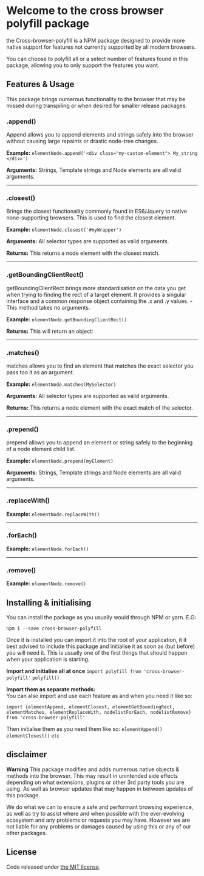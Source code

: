 # Welcome to the cross browser polyfill package
the Cross-browser-polyfill is a NPM package designed to provide more native support for features not currently supported by all modern browsers.

You can choose to polyfill all or a select number of features found in this package, allowing you to only support the features you want.

## Features & Usage
This package brings numerous functionality to the browser that may be missed during transpiling or when desired for smaller release packages.

### .append()
Append allows you to append elements and strings safely into the browser without causing large repaints or drastic node-tree changes.

**Example:**
`elementNode.append('<div class="my-custom-element"> My_string </div>')`

**Arguments:**
Strings, Template strings and Node elements are all valid arguments.

-----------------

### .closest()
Brings the closest functionality commonly found in ES6/Jquery to native none-supporting browsers. This is used to find the closest element.

**Example:**
`elementNode.closest('#myWrapper')`

**Arguments:**
All selector types are supported as valid arguments.

**Returns:**
This returns a node element with the closest match.

-----------------

### .getBoundingClientRect()
getBoundingClientRect brings more standardisation on the data you get when trying to finding the rect of a target element. It provides a singular interface and a common response object containing the .x and .y values. - This method takes no arguments.

**Example:**
`elementNode.getBoundingClientRect()`

**Returns:**
This will return an object:

-----------------

### .matches()
matches allows you to find an element that matches the exact selector you pass too it as an argument.

**Example:**
`elementNode.matches(MySelector)`

**Arguments:**
All selector types are supported as valid arguments.

**Returns:**
This returns a node element with the exact match of the selector.

-----------------

### .prepend()
prepend allows you to append an element or string safely to the beginning of a node element child list.

**Example:**
`elementNode.prepend(myElement)`

**Arguments:**
Strings, Template strings and Node elements are all valid arguments.

-----------------

### .replaceWith()

**Example:**
`elementNode.replaceWith()`

-----------------

### .forEach()

**Example:**
`elementNode.forEach()`

-----------------

### .remove()

**Example:**
`elementNode.remove()`

## Installing & initialising
You can install the package as you usually would through NPM or yarn. E.G:

`npm i --save cross-browser-polyfill`

Once it is installed you can import it into the root of your application, it it best advised to include this package and initialise it as soon as (but before) you will need it. This is usually one of the first things that should happen when your application is starting.

**Import and initialise all at once**
`import polyfill from 'cross-browser-polyfill'`
`polyfill()`

**Import them as separate methods:**  
You can also import and use each feature as and when you need it like so:

`import {elementAppend, elementClosest, elementGetBoundingRect, elementMatches, elementReplaceWith, nodelistForEach, nodelistRemove} from 'cross-browser-polyfill'`

Then initialise them as you need them like so:
`elementAppend()`
`elementClosest()`
`etc`

## disclaimer
**Warning** This package modifies and adds numerous native objects & methods into the browser. This may result in unintended side effects depending on what extensions, plugins or other 3rd party tools you are using. As well as browser updates that may happen in between updates of this package.  

We do what we can to ensure a safe and performant browsing experience, as well as try to assist where and when possible with the ever-evolving ecosystem and any problems or requests you may have. However we are not liable for any problems or damages caused by using this or any of our other packages.

## License
Code released under [the MIT license](https://github.com/dvandervlag/cross-browser-polyfill/blob/master/LICENSE).

